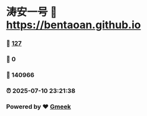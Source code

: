 # 涛安一号 :link: https://bentaoan.github.io 
### :page_facing_up: [127](https://bentaoan.github.io/tag.html) 
### :speech_balloon: 0 
### :hibiscus: 140966 
### :alarm_clock: 2025-07-10 23:21:38 
### Powered by :heart: [Gmeek](https://github.com/Meekdai/Gmeek)
